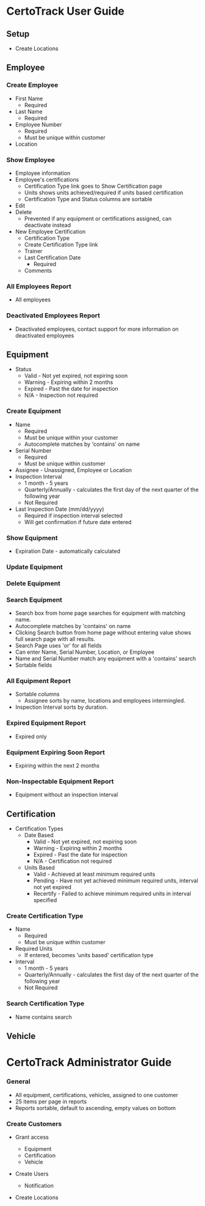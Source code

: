 # CertoTrack User Guide

## Setup

* Create Locations

## Employee

### Create Employee

* First Name
    * Required
* Last Name
    * Required
* Employee Number
    * Required
    * Must be unique within customer
* Location

### Show Employee

* Employee information
* Employee's certifications
    * Certification Type link goes to Show Certification page
    * Units shows units achieved/required if units based certification
    * Certification Type and Status columns are sortable
* Edit
* Delete
   * Prevented if any equipment or certifications assigned, can deactivate instead
* New Employee Certification
   * Certification Type
   * Create Certification Type link
   * Trainer
   * Last Certification Date
       * Required
   * Comments

### All Employees Report

* All employees

### Deactivated Employees Report

* Deactivated employees, contact support for more information on deactivated employees

## Equipment

* Status
    * Valid - Not yet expired, not expiring soon
    * Warning - Expiring within 2 months
    * Expired - Past the date for inspection
    * N/A - Inspection not required

### Create Equipment

* Name
    * Required
    * Must be unique within your customer
    * Autocomplete matches by 'contains' on name
* Serial Number
    * Required
    * Must be unique within customer
* Assignee - Unassigned, Employee or Location
* Inspection Interval
    * 1 month - 5 years
    * Quarterly/Annually - calculates the first day of the next quarter of the following year
    * Not Required
* Last Inspection Date (mm/dd/yyyy)
    * Required if inspection interval selected
    * Will get confirmation if future date entered

### Show Equipment

* Expiration Date - automatically calculated

### Update Equipment

### Delete Equipment

### Search Equipment

* Search box from home page searches for equipment with matching name.
* Autocomplete matches by 'contains' on name
* Clicking Search button from home page without entering value shows full search page with all results.
* Search Page uses 'or' for all fields
* Can enter Name, Serial Number, Location, or Employee
* Name and Serial Number match any equipment with a 'contains' search
* Sortable fields

### All Equipment Report

* Sortable columns
    * Assignee sorts by name, locations and employees intermingled.
* Inspection Interval sorts by duration.

### Expired Equipment Report

* Expired only

### Equipment Expiring Soon Report

* Expiring within the next 2 months

### Non-Inspectable Equipment Report

*  Equipment without an inspection interval

## Certification

* Certification Types
    * Date Based
        * Valid - Not yet expired, not expiring soon
        * Warning - Expiring within 2 months
        * Expired - Past the date for inspection
        * N/A - Certification not required
    * Units Based
        * Valid - Achieved at least minimum required units
        * Pending - Have not yet achieved minimum required units, interval not yet expired
        * Recertify - Failed to achieve minimum required units in interval specified

### Create Certification Type

* Name
    * Required
    * Must be unique within customer
* Required Units
   * If entered, becomes 'units based' certification type
* Interval
    * 1 month - 5 years
    * Quarterly/Annually - calculates the first day of the next quarter of the following year
    * Not Required

### Search Certification Type

* Name contains search

## Vehicle

# CertoTrack Administrator Guide

### General
* All equipment, certifications, vehicles, assigned to one customer
* 25 items per page in reports
* Reports sortable, default to ascending, empty values on bottom

### Create Customers

* Grant access
    * Equipment
    * Certification
    * Vehicle

* Create Users
    * Notification

* Create Locations
